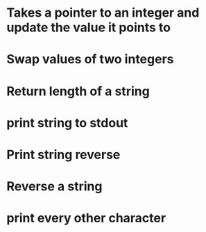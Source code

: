# Takes a pointer to an integer and update the value it points to
# Swap values of two integers
# Return length of a string
# print string to stdout
# Print string reverse
# Reverse a string
# print  every other character
